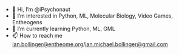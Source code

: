 - 👋 Hi, I’m @iPsychonaut
- 👀 I’m interested in Python, ML, Molecular Biology, Video Games, Entheogens
- 🌱 I’m currently learning Python, ML, GML
- 📫 How to reach me ian.bollinger@entheome.org/ian.michael.bollinger@gmail.com

<!---
iPsychonaut/iPsychonaut is a ✨ special ✨ repository because its `README.md` (this file) appears on your GitHub profile.
You can click the Preview link to take a look at your changes.
--->
